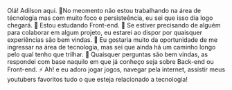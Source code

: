 Olá! Adilson aqui.
🔭No meomento não estou trabalhando na área de técnologia mas com muito foco e persisteência, eu sei que isso dia logo chegará.
🌱 Estou estudando Front-end.
👯 Se estiver precisando de alguém para colaborar em algum projeto, eu estarei ao dispor por quaisquer experiências são bem vindas.
🤔 Eu gostaria muito da oportunidade de me ingressar na área de tecnologia, mas sei que ainda há um caminho longo pelo qual tenho que trilhar.
💬 Quaisquer perguntas são bem vindas, as respondei com base naquilo em que já conheço seja sobre Back-end ou Front-end.
⚡ Ah! e eu adoro jogar jogos, navegar pela internet, assistir meus youtubers favoritos tudo o que esteja relacionado a tecnologia!
<!--
**AdilsonJPB/AdilsonJPB** is a ✨ _special_ ✨ repository because its `README.md` (this file) appears on your GitHub profile.

Here are some ideas to get you started:

- 🔭 I’m currently working on ...
- 🌱 I’m currently learning ...
- 👯 I’m looking to collaborate on ...
- 🤔 I’m looking for help with ...
- 💬 Ask me about ...
- 📫 How to reach me: ...
- 😄 Pronouns: ...
- ⚡ Fun fact: ...
-->
